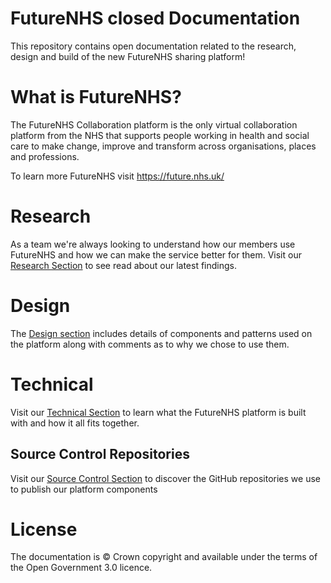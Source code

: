 # FutureNHS closed Documentation
This repository contains open documentation related to the research, design and build of the new FutureNHS sharing platform!

# What is FutureNHS?
The FutureNHS Collaboration platform is the only virtual collaboration platform from the NHS that supports people working in health and social care to make change, improve and transform across organisations, places and professions.

To learn more FutureNHS visit https://future.nhs.uk/

# Research
As a team we're always looking to understand how our members use FutureNHS and how we can make the service better for them. Visit our [Research Section](https://github.com/nhsengland/sharing-platform-docs/tree/main/research) to see read about our latest findings.

# Design
The [Design section](/design) includes details of components and patterns used on the platform along with comments as to why we chose to use them.

# Technical
Visit our [Technical Section](https://github.com/nhsengland/sharing-platform-docs/tree/main/technical) to learn what the FutureNHS platform is built with and how it all fits together.

## Source Control Repositories
Visit our [Source Control Section](https://github.com/nhsengland/sharing-platform-docs/tree/main/technical/source-control) to discover the GitHub repositories we use to publish our platform components

# License
The documentation is © Crown copyright and available under the terms of the Open Government 3.0 licence.
